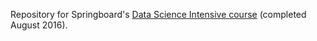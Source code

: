 Repository for Springboard's [Data Science Intensive course](https://www.springboard.com/workshops/data-science-intensive) (completed August 2016).
